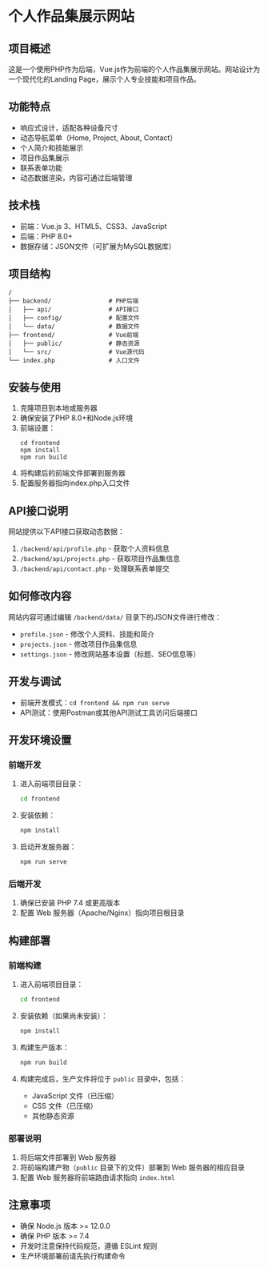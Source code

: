 # 个人作品集展示网站

## 项目概述
这是一个使用PHP作为后端，Vue.js作为前端的个人作品集展示网站。网站设计为一个现代化的Landing Page，展示个人专业技能和项目作品。

## 功能特点
- 响应式设计，适配各种设备尺寸
- 动态导航菜单（Home, Project, About, Contact）
- 个人简介和技能展示
- 项目作品集展示
- 联系表单功能
- 动态数据渲染，内容可通过后端管理

## 技术栈
- 前端：Vue.js 3、HTML5、CSS3、JavaScript
- 后端：PHP 8.0+
- 数据存储：JSON文件（可扩展为MySQL数据库）

## 项目结构
```
/
├── backend/                # PHP后端
│   ├── api/                # API接口
│   ├── config/             # 配置文件
│   └── data/               # 数据文件
├── frontend/               # Vue前端
│   ├── public/             # 静态资源
│   └── src/                # Vue源代码
└── index.php               # 入口文件
```

## 安装与使用
1. 克隆项目到本地或服务器
2. 确保安装了PHP 8.0+和Node.js环境
3. 前端设置：
   ```
   cd frontend
   npm install
   npm run build
   ```
4. 将构建后的前端文件部署到服务器
5. 配置服务器指向index.php入口文件

## API接口说明
网站提供以下API接口获取动态数据：

1. `/backend/api/profile.php` - 获取个人资料信息
2. `/backend/api/projects.php` - 获取项目作品集信息
3. `/backend/api/contact.php` - 处理联系表单提交

## 如何修改内容
网站内容可通过编辑 `/backend/data/` 目录下的JSON文件进行修改：
- `profile.json` - 修改个人资料、技能和简介
- `projects.json` - 修改项目作品集信息
- `settings.json` - 修改网站基本设置（标题、SEO信息等）

## 开发与调试
- 前端开发模式：`cd frontend && npm run serve`
- API测试：使用Postman或其他API测试工具访问后端接口

## 开发环境设置

### 前端开发

1. 进入前端项目目录：
   ```bash
   cd frontend
   ```

2. 安装依赖：
   ```bash
   npm install
   ```

3. 启动开发服务器：
   ```bash
   npm run serve
   ```

### 后端开发

1. 确保已安装 PHP 7.4 或更高版本
2. 配置 Web 服务器（Apache/Nginx）指向项目根目录

## 构建部署

### 前端构建

1. 进入前端项目目录：
   ```bash
   cd frontend
   ```

2. 安装依赖（如果尚未安装）：
   ```bash
   npm install
   ```

3. 构建生产版本：
   ```bash
   npm run build
   ```

4. 构建完成后，生产文件将位于 `public` 目录中，包括：
   - JavaScript 文件（已压缩）
   - CSS 文件（已压缩）
   - 其他静态资源

### 部署说明

1. 将后端文件部署到 Web 服务器
2. 将前端构建产物（`public` 目录下的文件）部署到 Web 服务器的相应目录
3. 配置 Web 服务器将前端路由请求指向 `index.html`

## 注意事项

- 确保 Node.js 版本 >= 12.0.0
- 确保 PHP 版本 >= 7.4
- 开发时注意保持代码规范，遵循 ESLint 规则
- 生产环境部署前请先执行构建命令 